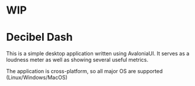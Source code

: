 # WIP
# Decibel Dash

This is a simple desktop application written using AvaloniaUI. It serves as a loudness meter as well as showing several useful metrics.

The application is cross-platform, so all major OS are supported (Linux/Windows/MacOS)